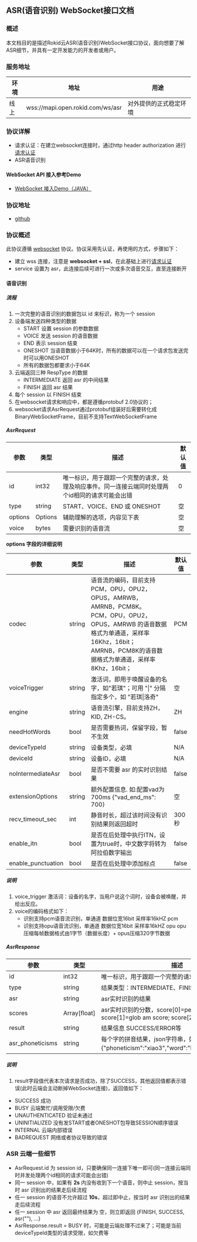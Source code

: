 ## ASR(语音识别) WebSocket接口文档

### 概述

本文档目的是描述Rokid云ASR(语音识别)WebSocket接口协议，面向想要了解ASR细节，并具有一定开发能力的开发者或用户。


### 服务地址

| 环境 | 地址                                   | 用途                   |
| ---- | -------------------------------------- | ---------------------- |
| 线上 | wss://mapi.open.rokid.com/ws/asr       | 对外提供的正式稳定环境 |


### 协议详解

- 请求认证：在建立websocket连接时，通过http header authorization 进行[请求认证](https://developer.rokid.com/docs/3-ApiReference/mapi-doc/gw-auth-api.html)
- ASR语音识别

#### WebSocket API 接入参考Demo
- [WebSocket 接入Demo（JAVA）](https://github.com/Rokid/mapi-demo-outer)



### 协议地址

- [github](https://github.com/Rokid/mapi-demo-outer/tree/master/src/main/proto/outer)

### 协议概述

此协议遵循 [websocket](https://zh.wikipedia.org/zh-cn/WebSocket) 协议。协议采用先认证，再使用的方式，步骤如下：

* 建立 wss 连接，注意是 **websocket + ssl**，在此基础上进行[请求认证](https://developer.rokid.com/docs/3-ApiReference/mapi-doc/gw-auth-api.html)
* service 设置为 asr，此连接后续可进行一次或多次语音交互，直至连接断开



#### 语音识别

##### 流程

1. 一次完整的语音识别的数据包以 id 来标识，称为一个 session
2. 设备端发送四种类型的数据
   - START 设置 session 的参数数据
   - VOICE 发送 session 的语音数据
   - END 表示 session 结束
   - ONESHOT 当语音数据小于64K时，所有的数据可以在一个请求包发送完时可以用ONESHOT
   - 所有的数据包都要求小于64K
3. 云端返回三种 RespType 的数据
   - INTERMEDIATE 返回 asr 的中间结果
   - FINISH 返回 asr 结果
4. 每个 session 以 FINISH 结束
5. 在websocket请求和响应中，都是遵循protobuf 2.0协议的；
6. websocket请求AsrRequest通过protobuf组装好后需要转化成BinaryWebSocketFrame，目前不支持TextWebSocketFrame

##### AsrRequest


| 参数     | 类型        | 描述                   | 默认值  |
| ------ | --------- | -------------------- | ---- |
| id      | int32  | 唯一标识，用于跟踪一个完整的请求，处理及响应事件。同一连接云端同时处理两个id相同的请求可能会出错 | 0     |
| type   | string | START、VOICE、END 或 ONESHOT | 空  |
| options    | Options     | 辅助理解的选项，内容见下表       | 空   |
| voice  | bytes     | 需要识别的语音流      | 空   |


**options 字段的详细说明**

| 参数     | 类型        | 描述                   | 默认值  |
| ------ | --------- | -------------------- | ---- |
| codec | string | 语音流的编码，目前支持 PCM，OPU，OPU2，OPUS，AMRWB，AMRNB，PCM8K。<br />PCM，OPU，OPU2，OPUS，AMRWB 的语音数据格式为单通道，采样率16Khz，16bit；<br />AMRNB，PCM8K的语音数据格式为单通道，采样率8Khz，16bit； | PCM  
| voiceTrigger      | string | 激活词，即用于唤醒设备的名字，如"若琪"；可用 "&#124;" 分隔指定多个，如 "若琪&#124;洛奇" | 空   |
| engine    | string | 语音流引擎，目前支持ZH，KID, ZH-CS。  | ZH |
| needHotWords    | bool | 是否需要热词，保留字段，暂不生效  | false |
| deviceTypeId    | string | 设备类型，必填  | N/A |
| deviceId    | string | 设备ID，必填  | N/A |
| noIntermediateAsr   | bool | 是否不需要 asr 的实时识别结果 | false   |
| extensionOptions   | string | 额外配置信息. 如:配置vad为700ms {\"vad_end_ms\": 700} | 空   |
| recv_timeout_sec   | int | 静音时长，超过该时间没有识别结果则返回超时 | 300秒   |
| enable_itn   | bool | 是否在后处理中执行ITN，设置为true时，中文数字将转为阿拉伯数字输出 | false   |
| enable_punctuation   | bool | 是否在后处理中添加标点 | false   |

##### 说明

1. voice_trigger 激活词：设备的名字，当用户说这个词时，设备会被唤醒，并给出反应。
2. voice的编码格式如下：
   - 识别支持pcm语音流识别，单通道 数据位宽16bit 采样率16kHZ pcm
   - 识别支持opu语音流识别，单通道 数据位宽16bit 采样率16kHZ opu opu压缩每帧数据格式由1字节（数据长度）+ opus压缩320字节数据

##### AsrResponse

| 参数     | 类型     | 描述             |
| ------ | ------ | -------------- |
| id      | int32  | 唯一标识，用于跟踪一个完整的请求，处理及响应事件。 |
| type  | string | 结果类型：INTERMEDIATE、FINISH |
| asr    | string | asr实时识别的结果     |
| scores    | Array[float] | asr实时识别的分数，score[0]=per am score; score[1]=glob am score; score[2]=glob lm score     |
| result  | string | 结果信息  SUCCESS/ERROR等 |
| asr_phoneticisms | string | 每个字的拼音结果，json字符串，如“晓”字的拼音为{"phoneticism":"xiao3","word":"晓","type":"CHINESE"} |


##### 说明

1. result字段值代表本次请求是否成功，除了SUCCESS，其他返回值都表示错误(此时云端会主动断掉WebSocket连接)，返回值如下：
  - SUCCESS 成功
  - BUSY 云端繁忙/调用受限/欠费
  - UNAUTHENTICATED 验证未通过
  - UNINITIALIZED 没有发START或者ONESHOT包导致SESSION顺序错误
  - INTERNAL 云端内部错误
  - BADREQUEST 网络或者协议导致的错误




### ASR 云端一些细节

* AsrRequest.id 为 session id，只要确保同一连接下唯一即可(同一连接云端同时并发处理两个id相同的请求可能会出错)
* 同一 session 中，如果有 **2s** 内没有收到下一个语音，则中止 session，按当时 asr 识别出的结果走后续流程
* 任一 session 的语音不允许超过 **10s**，超过即中止，按当时 asr 识别出的结果走后续流程
* 任一 session 中 asr 返回最终结果为 空，则立即返回 {FINISH, SUCCESS, asr(""), ...}
* AsrResponse.result = BUSY 时，可能是云端处理不过来了；可能是当前deviceTypeId类型的请求受限，如欠费等
